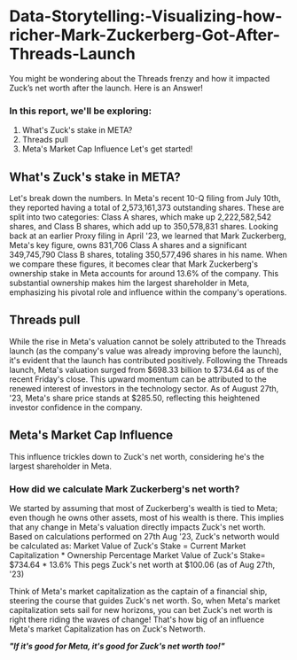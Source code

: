 # Data-Storytelling:-Visualizing-how-richer-Mark-Zuckerberg-Got-After-Threads-Launch
You might be wondering about the Threads frenzy and how it impacted Zuck’s net worth after the launch. Here is an Answer!

### In this report, we'll be exploring:
1. What's Zuck's stake in META?
2. Threads pull
3. Meta's Market Cap Influence
Let's get started!

## What's Zuck's stake in META?

Let's break down the numbers. In Meta's recent 10-Q filing from July 10th, they reported having a total of 2,573,161,373 outstanding shares. These are split into two categories: Class A shares, which make up 2,222,582,542 shares, and Class B shares, which add up to 350,578,831 shares.
Looking back at an earlier Proxy filing in April '23, we learned that Mark Zuckerberg, Meta's key figure, owns 831,706 Class A shares and a significant 349,745,790 Class B shares, totaling 350,577,496 shares in his name.
When we compare these figures, it becomes clear that Mark Zuckerberg's ownership stake in Meta accounts for around 13.6% of the company. This substantial ownership makes him the largest shareholder in Meta, emphasizing his pivotal role and influence within the company's operations.

## Threads pull
While the rise in Meta's valuation cannot be solely attributed to the Threads launch (as the company's value was already improving before the launch), it's evident that the launch has contributed positively. Following the Threads launch, Meta's valuation surged from $698.33 billion to $734.64 as of the recent Friday's close.
This upward momentum can be attributed to the renewed interest of investors in the technology sector. As of August 27th, '23, Meta's share price stands at $285.50, reflecting this heightened investor confidence in the company.

## Meta's Market Cap Influence
This influence trickles down to Zuck's net worth, considering he's the largest shareholder in Meta.
### How did we calculate Mark Zuckerberg's net worth?
We started by assuming that most of Zuckerberg's wealth is tied to Meta; even though he owns other assets, most of his wealth is there.
This implies that any change in Meta's valuation directly impacts Zuck's net worth.
Based on calculations performed on 27th Aug '23, Zuck's networth would be calculated as:
Market Value of Zuck's Stake = Current Market Capitalization * Ownership Percentage
Market Value of Zuck's Stake= $734.64 * 13.6%
This pegs Zuck's net worth at $100.06 (as of Aug 27th, '23)

Think of Meta's market capitalization as the captain of a financial ship, steering the course that guides Zuck's net worth. So, when Meta's market capitalization sets sail for new horizons, you can bet Zuck's net worth is right there riding the waves of change! That's how big of an influence Meta's market Capitalization has on Zuck's Networth.

**_"If it's good for Meta, it's good for Zuck's net worth too!"_**
